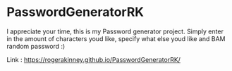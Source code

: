 # PasswordGeneratorRK

I appreciate your time, this is my Password generator project. Simply enter in the amount of characters youd like, specify what else youd like and BAM random password :)

Link : https://rogerakinney.github.io/PasswordGeneratorRK/
